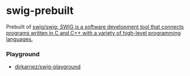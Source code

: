 swig-prebuilt
=============
Prebuilt of [swig/swig: SWIG is a software development tool that connects programs written in C and C++ with a variety of high-level programming languages.](https://github.com/swig/swig)

### Playground
- [dirkarnez/swig-playground](https://github.com/dirkarnez/swig-playground)